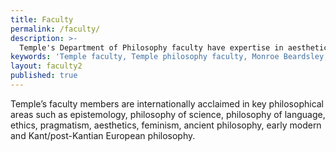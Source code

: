 ```yaml
---
title: Faculty
permalink: /faculty/
description: >-
  Temple's Department of Philosophy faculty have expertise in aesthetics, feminist philosophy, philosophy of science, ethics     and the morality of law.
keywords: 'Temple faculty, Temple philosophy faculty, Monroe Beardsley, John Fisher philosophy, temple department of philosophy'
layout: faculty2
published: true
---
```

Temple’s faculty members are internationally acclaimed in key philosophical areas such as epistemology, philosophy of science, philosophy of language, ethics, pragmatism, aesthetics, feminism, ancient philosophy, early modern and Kant/post-Kantian European philosophy.
